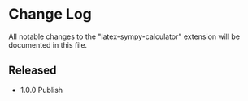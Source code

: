 # Change Log

All notable changes to the "latex-sympy-calculator" extension will be documented in this file.

## Released

- 1.0.0 Publish